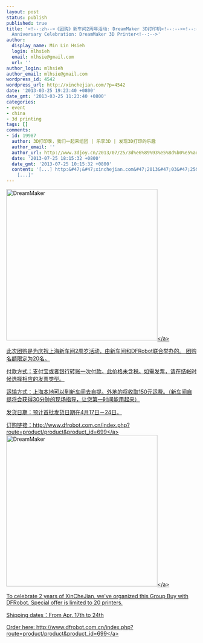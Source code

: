 ```yaml
---
layout: post
status: publish
published: true
title: '<!--:zh-->《团购》新车间2周年活动: DreamMaker 3D打印机<!--:--><!--:en-->《Group Buy》XinCheJian
  Anniversary Celebration: DreamMaker 3D Printer<!--:-->'
author:
  display_name: Min Lin Hsieh
  login: mlhsieh
  email: mlhsie@gmail.com
  url: ''
author_login: mlhsieh
author_email: mlhsie@gmail.com
wordpress_id: 4542
wordpress_url: http://xinchejian.com/?p=4542
date: '2013-03-25 19:23:40 +0800'
date_gmt: '2013-03-25 11:23:40 +0800'
categories:
- event
- china
- 3d printing
tags: []
comments:
- id: 19987
  author: 3D打印季，我们一起来组团 | 乐享3D | 发现3D打印的乐趣
  author_email: ''
  author_url: http://www.3djoy.cn/2013/07/25/3d%e6%89%93%e5%8d%b0%e5%ad%a3%ef%bc%8c%e6%88%91%e4%bb%ac%e4%b8%80%e8%b5%b7%e6%9d%a5%e7%bb%84%e5%9b%a2/
  date: '2013-07-25 18:15:32 +0800'
  date_gmt: '2013-07-25 10:15:32 +0800'
  content: '[...] http:&#47;&#47;xinchejian.com&#47;2013&#47;03&#47;25&#47;dreammaker-groupbuy&#47;?lang=zh
    [...]'
---
```

<p><!--:zh--><a href="http:&#47;&#47;xinchejian.com&#47;wp-content&#47;uploads&#47;2013&#47;03&#47;DreamMaker.jpg"><img src="http:&#47;&#47;xinchejian.com&#47;wp-content&#47;uploads&#47;2013&#47;03&#47;DreamMaker-400x400.jpg" alt="DreamMaker" width="400" height="400" class="alignnone size-large wp-image-4543" &#47;><&#47;a></p>
<p>此次团购是为庆祝上海新车间2周岁活动，由新车间和DFRobot联合举办的。 团购名额限定为20名。</p>
<p>付款方式：支付宝或者银行转账一次付款。此价格未含税。如需发票，请在结帐时候选择相应的发票类型。</p>
<p>运输方式：上海本地可以到新车间去自提。外地的将收取150元运费。（新车间自提将会获得30分钟的现场指导，让您第一时间能用起来）</p>
<p>发货日期：预计首批发货日期在4月17日－24日。</p>
<p>订购链接：<a href="http:&#47;&#47;www.dfrobot.com.cn&#47;index.php?route=product&#47;product&product_id=699" target="_blank">http:&#47;&#47;www.dfrobot.com.cn&#47;index.php?route=product&#47;product&product_id=699<&#47;a><!--:--><!--:en--><a href="http:&#47;&#47;xinchejian.com&#47;wp-content&#47;uploads&#47;2013&#47;03&#47;DreamMaker.jpg"><img src="http:&#47;&#47;xinchejian.com&#47;wp-content&#47;uploads&#47;2013&#47;03&#47;DreamMaker-400x400.jpg" alt="DreamMaker" width="400" height="400" class="alignnone size-large wp-image-4543" &#47;><&#47;a></p>
<p>To celebrate 2 years of XinCheJian, we've organized this Group Buy with DFRobot. Special offer is limited to 20 printers.</p>
<p>Shipping dates：From Apr. 17th to 24th</p>
<p>Order here: <a href="http:&#47;&#47;www.dfrobot.com.cn&#47;index.php?route=product&#47;product&product_id=699" target="_blank">http:&#47;&#47;www.dfrobot.com.cn&#47;index.php?route=product&#47;product&product_id=699<&#47;a><!--:--></p>
